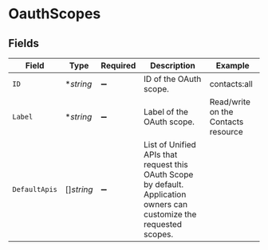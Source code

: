 # OauthScopes


## Fields

| Field                                                                                                                 | Type                                                                                                                  | Required                                                                                                              | Description                                                                                                           | Example                                                                                                               |
| --------------------------------------------------------------------------------------------------------------------- | --------------------------------------------------------------------------------------------------------------------- | --------------------------------------------------------------------------------------------------------------------- | --------------------------------------------------------------------------------------------------------------------- | --------------------------------------------------------------------------------------------------------------------- |
| `ID`                                                                                                                  | **string*                                                                                                             | :heavy_minus_sign:                                                                                                    | ID of the OAuth scope.                                                                                                | contacts:all                                                                                                          |
| `Label`                                                                                                               | **string*                                                                                                             | :heavy_minus_sign:                                                                                                    | Label of the OAuth scope.                                                                                             | Read/write on the Contacts resource                                                                                   |
| `DefaultApis`                                                                                                         | []*string*                                                                                                            | :heavy_minus_sign:                                                                                                    | List of Unified APIs that request this OAuth Scope by default. Application owners can customize the requested scopes. |                                                                                                                       |